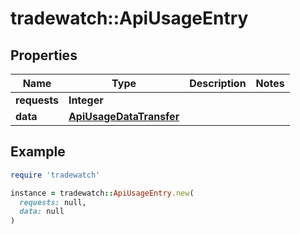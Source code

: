 # tradewatch::ApiUsageEntry

## Properties

| Name | Type | Description | Notes |
| ---- | ---- | ----------- | ----- |
| **requests** | **Integer** |  |  |
| **data** | [**ApiUsageDataTransfer**](ApiUsageDataTransfer.md) |  |  |

## Example

```ruby
require 'tradewatch'

instance = tradewatch::ApiUsageEntry.new(
  requests: null,
  data: null
)
```

